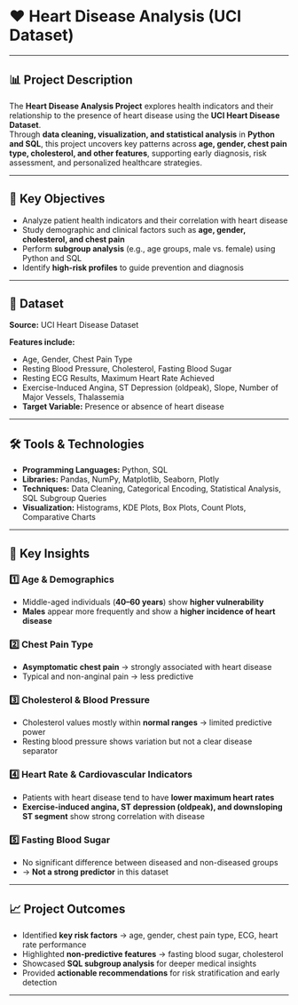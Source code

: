 # ❤️ Heart Disease Analysis (UCI Dataset)

---

## 📊 Project Description  
The **Heart Disease Analysis Project** explores health indicators and their relationship to the presence of heart disease using the **UCI Heart Disease Dataset**.  
Through **data cleaning, visualization, and statistical analysis** in **Python and SQL**, this project uncovers key patterns across **age, gender, chest pain type, cholesterol, and other features**, supporting early diagnosis, risk assessment, and personalized healthcare strategies.

---

## 🎯 Key Objectives  
- Analyze patient health indicators and their correlation with heart disease  
- Study demographic and clinical factors such as **age, gender, cholesterol, and chest pain**  
- Perform **subgroup analysis** (e.g., age groups, male vs. female) using Python and SQL  
- Identify **high-risk profiles** to guide prevention and diagnosis  

---

## 📂 Dataset  
**Source:** UCI Heart Disease Dataset  

**Features include:**  
- Age, Gender, Chest Pain Type  
- Resting Blood Pressure, Cholesterol, Fasting Blood Sugar  
- Resting ECG Results, Maximum Heart Rate Achieved  
- Exercise-Induced Angina, ST Depression (oldpeak), Slope, Number of Major Vessels, Thalassemia  
- **Target Variable:** Presence or absence of heart disease  

---

## 🛠 Tools & Technologies  
- **Programming Languages:** Python, SQL  
- **Libraries:** Pandas, NumPy, Matplotlib, Seaborn, Plotly  
- **Techniques:** Data Cleaning, Categorical Encoding, Statistical Analysis, SQL Subgroup Queries  
- **Visualization:** Histograms, KDE Plots, Box Plots, Count Plots, Comparative Charts  

---

## 📌 Key Insights  

### 1️⃣ Age & Demographics  
- Middle-aged individuals (**40–60 years**) show **higher vulnerability**  
- **Males** appear more frequently and show a **higher incidence of heart disease**  

### 2️⃣ Chest Pain Type  
- **Asymptomatic chest pain** → strongly associated with heart disease  
- Typical and non-anginal pain → less predictive  

### 3️⃣ Cholesterol & Blood Pressure  
- Cholesterol values mostly within **normal ranges** → limited predictive power  
- Resting blood pressure shows variation but not a clear disease separator  

### 4️⃣ Heart Rate & Cardiovascular Indicators  
- Patients with heart disease tend to have **lower maximum heart rates**  
- **Exercise-induced angina, ST depression (oldpeak), and downsloping ST segment** show strong correlation with disease  

### 5️⃣ Fasting Blood Sugar  
- No significant difference between diseased and non-diseased groups  
- → **Not a strong predictor** in this dataset  

---

## 📈 Project Outcomes  
- Identified **key risk factors** → age, gender, chest pain type, ECG, heart rate performance  
- Highlighted **non-predictive features** → fasting blood sugar, cholesterol  
- Showcased **SQL subgroup analysis** for deeper medical insights  
- Provided **actionable recommendations** for risk stratification and early detection  

---

